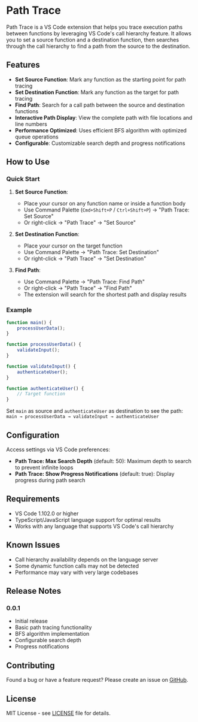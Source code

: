 # Path Trace

Path Trace is a VS Code extension that helps you trace execution paths between functions by leveraging VS Code's call hierarchy feature. It allows you to set a source function and a destination function, then searches through the call hierarchy to find a path from the source to the destination.

## Features

- **Set Source Function**: Mark any function as the starting point for path tracing
- **Set Destination Function**: Mark any function as the target for path tracing  
- **Find Path**: Search for a call path between the source and destination functions
- **Interactive Path Display**: View the complete path with file locations and line numbers
- **Performance Optimized**: Uses efficient BFS algorithm with optimized queue operations
- **Configurable**: Customizable search depth and progress notifications

## How to Use

### Quick Start

1. **Set Source Function**:
   - Place your cursor on any function name or inside a function body
   - Use Command Palette (`Cmd+Shift+P` / `Ctrl+Shift+P`) → "Path Trace: Set Source"
   - Or right-click → "Path Trace" → "Set Source"

2. **Set Destination Function**:
   - Place your cursor on the target function
   - Use Command Palette → "Path Trace: Set Destination"
   - Or right-click → "Path Trace" → "Set Destination"

3. **Find Path**:
   - Use Command Palette → "Path Trace: Find Path"
   - Or right-click → "Path Trace" → "Find Path"
   - The extension will search for the shortest path and display results

### Example

```typescript
function main() {
    processUserData();
}

function processUserData() {
    validateInput();
}

function validateInput() {
    authenticateUser();
}

function authenticateUser() {
    // Target function
}
```

Set `main` as source and `authenticateUser` as destination to see the path: `main → processUserData → validateInput → authenticateUser`

## Configuration

Access settings via VS Code preferences:

- **Path Trace: Max Search Depth** (default: 50): Maximum depth to search to prevent infinite loops
- **Path Trace: Show Progress Notifications** (default: true): Display progress during path search

## Requirements

- VS Code 1.102.0 or higher
- TypeScript/JavaScript language support for optimal results
- Works with any language that supports VS Code's call hierarchy

## Known Issues

- Call hierarchy availability depends on the language server
- Some dynamic function calls may not be detected
- Performance may vary with very large codebases

## Release Notes

### 0.0.1

- Initial release
- Basic path tracing functionality
- BFS algorithm implementation
- Configurable search depth
- Progress notifications

## Contributing

Found a bug or have a feature request? Please create an issue on [GitHub](https://github.com/ShaheerBKhan/Path-Trace/issues).

## License

MIT License - see [LICENSE](LICENSE) file for details.
